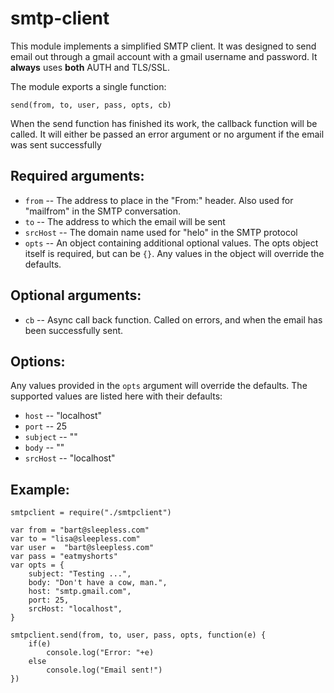 # smtp-client

This module implements a simplified SMTP client.
It was designed to send email out through a gmail account with a gmail username and password.
It **always** uses **both** AUTH and TLS/SSL.

The module exports a single function:

	send(from, to, user, pass, opts, cb)

When the send function has finished its work, the callback function will be called.
It will either be passed an error argument or no argument if the email was sent successfully

## Required arguments:

* `from` -- The address to place in the "From:" header.  Also used for "mailfrom" in the SMTP conversation.
* `to` -- The address to which the email will be sent
* `srcHost` -- The domain name used for "helo" in the SMTP protocol
* `opts` -- An object containing additional optional values.  The opts object itself is required, but can be `{}`.  Any values in the object will override the defaults.

## Optional arguments:

* `cb` -- Async call back function.  Called on errors, and when the email has been successfully sent.

## Options:

Any values provided in the `opts` argument will override the defaults.
The supported values are listed here with their defaults:

* `host` -- "localhost"
* `port` -- 25
* `subject` -- ""
* `body` -- ""
* `srcHost` -- "localhost"

## Example: 

	smtpclient = require("./smtpclient")

	var from = "bart@sleepless.com"
	var to = "lisa@sleepless.com"
	var user =  "bart@sleepless.com"
	var pass = "eatmyshorts"
	var opts = {
		subject: "Testing ...",
		body: "Don't have a cow, man.",
		host: "smtp.gmail.com",
		port: 25,
		srcHost: "localhost",
	}

	smtpclient.send(from, to, user, pass, opts, function(e) {
		if(e) 
			console.log("Error: "+e)
		else
			console.log("Email sent!")
	})


